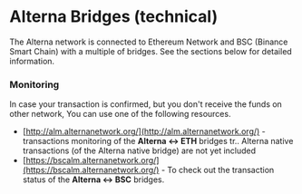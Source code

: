 # Alterna Bridges \(technical\)

The Alterna network is connected to Ethereum Network and BSC \(Binance Smart Chain\) with a multiple of bridges. See the sections below for detailed information.

### Monitoring

In case your transaction is confirmed, but you don't receive the funds on other network, You can use one of the following resources.

* [http://alm.alternanetwork.org/](http://alm.alternanetwork.org/) - transactions monitoring of the **Alterna &lt;-&gt; ETH** bridges tr.. Alterna native transactions \(of the Alterna native bridge\) are not yet included
* [https://bscalm.alternanetwork.org/](https://bscalm.alternanetwork.org/) - To check out the transaction status of the **Alterna &lt;-&gt; BSC** bridges.

